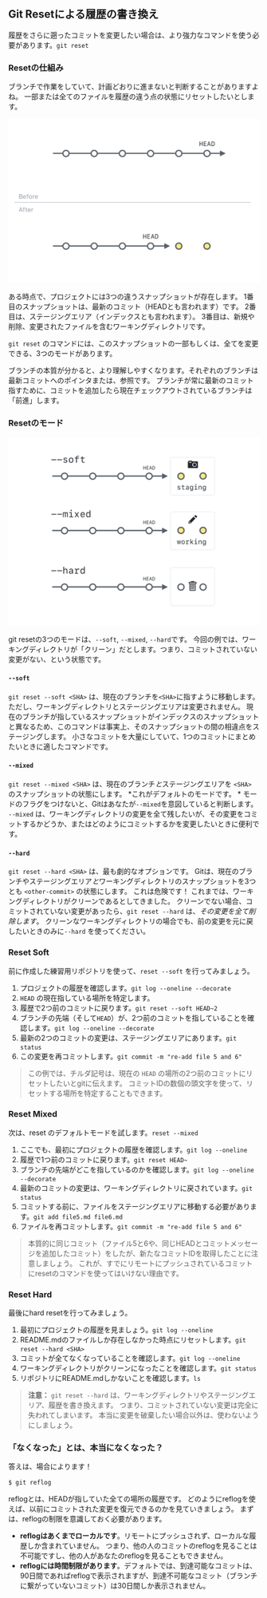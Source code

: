 ## Git Resetによる履歴の書き換え

履歴をさらに遡ったコミットを変更したい場合は、より強力なコマンドを使う必要があります。`git reset`

### Resetの仕組み

ブランチで作業をしていて、計画どおりに進まないと判断することがありますよね。 一部または全てのファイルを履歴の違う点の状態にリセットしたいとします。

![Git resetの実行前後](../img/reset-visual.png)

ある時点で、プロジェクトには3つの違うスナップショットが存在します。 1番目のスナップショットは、最新のコミット（HEADとも言われます）です。 2番目は、ステージングエリア（インデックスとも言われます）。 3番目は、新規や削除、変更されたファイルを含むワーキングディレクトリです。

`git reset` のコマンドには、このスナップショットの一部もしくは、全てを変更できる、3つのモードがあります。

ブランチの本質が分かると、より理解しやすくなります。それぞれのブランチは最新コミットへのポインタまたは、参照です。 ブランチが常に最新のコミット指すために、コミットを追加したら現在チェックアウトされているブランチは「前進」します。

### Resetのモード

![resetの3つのモード](../img/reset-modes.png)

git resetの3つのモードは、`--soft`, `--mixed`, `--hard`です。 今回の例では、ワーキングディレクトリが「クリーン」だとします。つまり、コミットされていない変更がない、という状態です。

#### `--soft`

`git reset --soft <SHA>` は、現在のブランチを`<SHA>`に指すように移動します。 ただし、ワーキングディレクトリとステージングエリアは変更されません。 現在のブランチが指しているスナップショットがインデックスのスナップショットと異なるため、このコマンドは事実上、そのスナップショットの間の相違点をステージングします。 小さなコミットを大量にしていて、1つのコミットにまとめたいときに適したコマンドです。

#### `--mixed`

`git reset --mixed <SHA>` は、現在のブランチ*と*ステージングエリアを `<SHA>` のスナップショットの状態にします。 *これがデフォルトのモードです。 * モードのフラグをつけないと、Gitはあなたが`--mixed`を意図していると判断します。 `--mixed` は、ワーキングディレクトリの変更を全て残したいが、その変更をコミットするかどうか、またはどのようにコミットするかを変更したいときに便利です。

#### `--hard`

`git reset --hard <SHA>` は、最も劇的なオプションです。 Gitは、現在のブランチやステージングエリア*と*ワーキングディレクトリのスナップショットを3つとも `<other-commit>` の状態にします。 これは危険です！ これまでは、ワーキングディレクトリがクリーンであるとしてきました。 クリーンでない場合、コミットされていない変更があったら、`git reset --hard` は、*その変更を全て削除します*。 クリーンなワーキングディレクトリの場合でも、前の変更を元に戻したいときのみに`--hard` を使ってください。

### Reset Soft

前に作成した練習用リポジトリを使って、`reset --soft` を行ってみましょう。

1. プロジェクトの履歴を確認します。`git log --oneline --decorate`
2. `HEAD` の現在指している場所を特定します。
3. 履歴で2つ前のコミットに戻ります。`git reset --soft HEAD~2`
4. ブランチの先端（そして`HEAD`）が、2つ前のコミットを指していることを確認します。`git log --oneline --decorate`
5. 最新の2つのコミットの変更は、ステージングエリアにあります。`git status`
6. この変更を再コミットします。`git commit -m "re-add file 5 and 6"`

> この例では、チルダ記号は、現在の `HEAD` の場所の2つ前のコミットにリセットしたいとgitに伝えます。 コミットIDの数個の頭文字を使って、リセットする場所を特定することもできます。

### Reset Mixed

次は、reset のデフォルトモードを試します。`reset --mixed`

1. ここでも、最初にプロジェクトの履歴を確認します。`git log --oneline`
2. 履歴で1つ前のコミットに戻ります。`git reset HEAD~`
3. ブランチの先端がどこを指しているのかを確認します。`git log --oneline --decorate`
4. 最新のコミットの変更は、ワーキングディレクトリに戻されています。`git status`
5. コミットする前に、ファイルをステージングエリアに移動する必要があります。`git add file5.md file6.md`
6. ファイルを再コミットします。`git commit -m "re-add file 5 and 6"`

> 本質的に同じコミット（ファイル5と6や、同じHEADとコミットメッセージを追加したコミット）をしたが、新たなコミットIDを取得したことに注意しましょう。 これが、すでにリモートにプッシュされているコミットにresetのコマンドを使ってはいけない理由です。

### Reset Hard

最後にhard resetを行ってみましょう。

1. 最初にプロジェクトの履歴を見ましょう。`git log --oneline`
2. README.mdのファイルしか存在しなかった時点にリセットします。`git reset --hard <SHA>`
3. コミットが全てなくなっていることを確認します。`git log --oneline`
4. ワーキングディレクトリがクリーンになったことを確認します。`git status`
5. リポジトリにREADME.mdしかないことを確認します。`ls`

> **注意：** `git reset --hard` は、ワーキングディレクトリやステージングエリア、履歴を書き換えます。 つまり、コミットされていない変更は完全に失われてしまいます。 本当に変更を破棄したい場合以外は、使わないようにしましょう。

### 「なくなった」とは、本当になくなった？

答えは、場合によります！

```sh
$ git reflog
```

reflogとは、HEADが指していた全ての場所の履歴です。 どのようにreflogを使えば、以前にコミットされた変更を復元できるのかを見ていきましょう。 まずは、reflogの制限を意識しておく必要があります。

- **reflogはあくまでローカルです**。リモートにプッシュされず、ローカルな履歴しか含まれていません。 つまり、他の人のコミットのreflogを見ることは不可能ですし、他の人があなたのreflogを見ることもできません。
- **reflogには時間制限があります**。デフォルトでは、到達可能なコミットは、90日間であればreflogで表示されますが、到達不可能なコミット（ブランチに繋がっていないコミット）は30日間しか表示されません。
